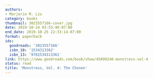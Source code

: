 ```yaml
---
authors:
- Marjorie M. Liu
category: books
thumbnail: 3023557166-cover.jpg
date: 2019-10-24 03:53:40-07:00
end_date: 2019-10-25 22:33:14-07:00
format: paperback
ids:
  goodreads: '3023557166'
  isbn_10: '1534313362'
  isbn_13: '9781534313361'
link: https://www.goodreads.com/book/show/45899240-monstress-vol-4
status: read
title: 'Monstress, Vol. 4: The Chosen'
---
```


